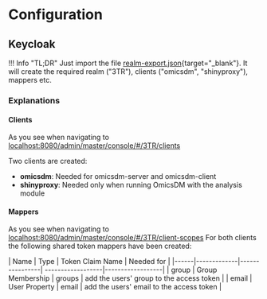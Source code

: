 # Configuration

## Keycloak

!!! Info "TL;DR"
	Just import the file [realm-export.json](./realm-export.json){target="_blank"}. It will create the required realm ("3TR"), clients ("omicsdm", "shinyproxy"), mappers etc.

### Explanations

#### Clients

As you see when navigating to 
[localhost:8080/admin/master/console/#/3TR/clients](http://localhost:8080/admin/master/console/#/3TR/clients)

Two clients are created:

- **omicsdm**: Needed for omicsdm-server and omicsdm-client
- **shinyproxy**: Needed only when running OmicsDM with the analysis module

#### Mappers

As you see when navigating to 
[localhost:8080/admin/master/console/#/3TR/client-scopes](http://localhost:8080/admin/master/console/#/3TR/client-scopes)
For both clients the following shared token mappers have been created:

| Name | Type | Token Claim Name | Needed for |
|------|-------------|----------------| ------------------|------------------|
| group |  Group Membership | groups | add the users' group to the access token |
| email |  User Property | email | add the users' email to the access token |





